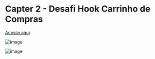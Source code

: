 # Capter 2 - Desafi Hook Carrinho de Compras

[Acesse aqui](https://stoic-mclean-0c515a.netlify.app/)

![image](https://user-images.githubusercontent.com/89926211/147604978-15b1f2da-1df8-40e1-94f4-0c75ca6a710a.png)

![image](https://user-images.githubusercontent.com/89926211/147605090-0c36356f-82c5-49af-a86c-d1dd529e69c9.png)


